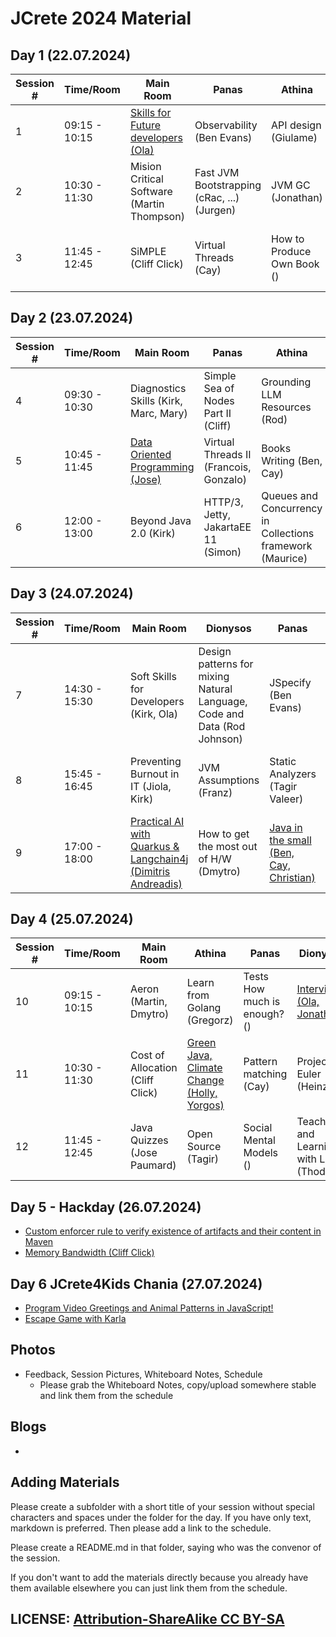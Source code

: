 # JCrete 2024 Material

## Day 1 (22.07.2024)

| Session # | Time/Room      | Main Room    | Panas    | Athina  | Dionysos | Restaurant | Sofa |   
|-----------|----------------|--------------|----------|--------|-----------|------------|------|
| 1         | 09:15 - 10:15  | [Skills for Future developers (Ola)](Day1/Session1/SkillsForFutureDevelopers.md) | Observability (Ben Evans) | API design (Giulame) | High Throuput (Quic, ...) (Sven) | DevOps for AI (Oleg) | Microservices () |
| 2         | 10:30 - 11:30  | Mision Critical Software (Martin Thompson) | Fast JVM Bootstrapping (cRac, ...) (Jurgen) | JVM GC (Jonathan)  | Java in Education (Sven Reimers) | JReleaser (Andres) | AI not a BS () |
| 3         | 11:45 - 12:45  | SiMPLE (Cliff Click) | Virtual Threads (Cay) | How to Produce Own Book () | Declarative vs. Imperative Builds (Jan Lahoda) | XTC () | Gen AI for Java |
 
## Day 2 (23.07.2024)

| Session # | Time/Room      | Main Room    | Panas    | Athina  | Dionysos | Restaurant | Sofa |   
|-----------|----------------|--------------|----------|--------|-----------|------------|------|
| 4         | 09:30 - 10:30  | Diagnostics Skills (Kirk, Marc, Mary) | Simple Sea of Nodes Part II (Cliff) | Grounding LLM Resources (Rod) | Is OpenSource Dead? (Simon, Andres) | -     |  Neurodiverse  |
| 5         | 10:45 - 11:45  | [Data Oriented Programming (Jose)](https://github.com/JosePaumard/2024_DevoxxFR-Amber-lab)| Virtual Threads II (Francois, Gonzalo) | Books Writing (Ben, Cay) | Functional Programming (Gregor) | Aeron 10 (Dmytro, Martin) |   Type Pollution (Franz)   |
| 6         | 12:00 - 13:00  | Beyond Java 2.0 (Kirk) | HTTP/3, Jetty, JakartaEE 11 (Simon) | Queues and Concurrency in Collections framework (Maurice) | [Platform Teams (Kaarel)](Day2/Session3/PlatformTeams/) | [Java Modules (Christian)](https://github.com/sormuras/modules) | Native Code/Memory (Gonzalo)  |

## Day 3 (24.07.2024)

| Session # | Time/Room      | Main Room    | Dionysos | Panas  | Athina  | Hacking | Sofa |   
|-----------|----------------|--------------|----------|--------|---------|---------|------|
| 7         | 14:30 - 15:30  | Soft Skills for Developers (Kirk, Ola) | Design patterns for mixing Natural Language, Code and Data (Rod Johnson) | JSpecify (Ben Evans) | Unconferences (Jose Paumard) | Language Servers (Marcus) | Kotlin (Anton) |
| 8         | 15:45 - 16:45  | Preventing Burnout in IT (Jiola, Kirk) | JVM Assumptions (Franz) | Static Analyzers (Tagir Valeer) | The Future of Server Side Java (Igor) | GenAI/LLM (Sebastian) | The Origins of Complexity (Ben Evans)  |
| 9         | 17:00 - 18:00  | [Practical AI with Quarkus & Langchain4j (Dimitris Andreadis)](https://github.com/quarkiverse/quarkus-langchain4j) | How to get the most out of H/W (Dmytro) | [Java in the small (Ben, Cay, Christian)](Day3/Session3/JavaInTheSmall.md) | The Long Road (Don) |   Benchmarketing Lies (Franz) | Hindely Milner Typing (Cliff Click) |

## Day 4 (25.07.2024)

| Session # | Time/Room      | Main Room    | Athina                                         | Panas  | Dionysos | Hacking | Sofa |   
|-----------|----------------|--------------|------------------------------------------------|--------|----------|---------|------|
| 10        | 09:15 - 10:15  | Aeron (Martin, Dmytro) | Learn from Golang (Gregorz)                    | Tests How much is enough? () | [Interviews (Ola, Jonathan)](Day4/Session1/Interviews.md) | Spring Framework AMA (Jurgen) | Data centric OOdb Schemas (Jose) |
| 11        | 10:30 - 11:30  | Cost of Allocation (Cliff Click) | [Green Java, Climate Change (Holly, Yorgos)](Day4/Session2/ClimateChange+GreenJava/README.md) | Pattern matching (Cay) | Project Euler (Heinz) | Coping with Conflict (Kirk) |    Exceptional Manager (Mary) |
| 12        | 11:45 - 12:45  | Java Quizzes (Jose Paumard) | Open Source (Tagir)                            | Social Mental Models () | Teaching and Learning with LLMs (Thoddac) | Improving Remote working () |    Kill me softly (Ixchel) |

## Day 5 - Hackday (26.07.2024)

* [Custom enforcer rule to verify existence of artifacts and their content in Maven](Day5/custom-maven-enforcer-rule)
* [Memory Bandwidth (Cliff Click)](Day5/cliffclick_memory_bandwidth/README.md)

## Day 6 JCrete4Kids Chania (27.07.2024)
* [Program Video Greetings and Animal Patterns in JavaScript!](https://horstmann.com/presentations/2024/jcrete4kids/)
* [Escape Game with Karla](http://karla.lahoda.info/?lang=el)

## Photos

* Feedback, Session Pictures, Whiteboard Notes, Schedule
    * Please grab the Whiteboard Notes, copy/upload somewhere stable and link them from the schedule

## Blogs

* 


## Adding Materials

Please create a subfolder with a short title of your session without special characters and spaces under the folder for the day. If you have only text, markdown is preferred. Then please add a link to the schedule.

Please create a README.md in that folder, saying who was the convenor of the session.

If you don't want to add the materials directly because you already have them available elsewhere you can just link them from the schedule.

## LICENSE:  [Attribution-ShareAlike CC BY-SA](https://creativecommons.org/licenses/)
